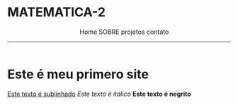 # MATEMATICA-2
<!DOCTYPE html>
<html>
  <head>
    <meta chraset="UTF-8">
    <meta http-equiv="X-UA-Compatible" content="">
    <meta name="viewport" content="width=device-width, intial-scale=1.0">
    <title> Document </title>
    <style>
      body{
        background-color:rgb (209,209,209);
        }
      nav ul li{
        display:inline-block;
        }
      header{
        border-bottom: 1px solid;
        }
    </style>
  </head>
<body>
  <header>
    <nav>
      <ul>
        <li>Home</li>
        <li>SOBRE</li>
        <li>projetos</li>
        <li>contato</li>
      </ul>
    </nav>
  </header>
  <main>
    <h1>Este é meu primero site</h1>
    <u>Este texto é sublinhado</u>
    <i>Este texto é itálico</i>
    <b>Este texto é negrito</b>
  </main>






</body>
